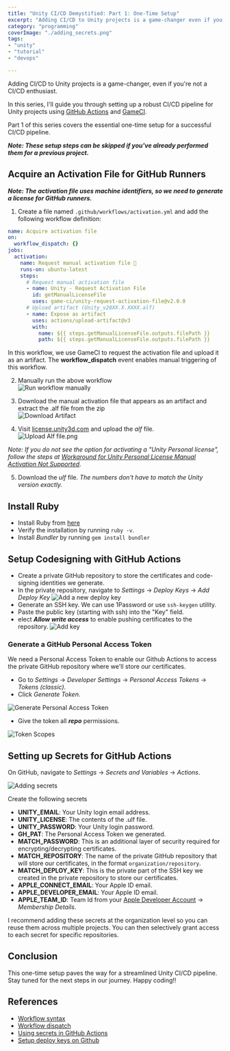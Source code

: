 ```yaml
---
title: "Unity CI/CD Demystified: Part 1: One-Time Setup"
excerpt: "Adding CI/CD to Unity projects is a game-changer even if you're not a CI/CD enthusiast. Part 1 covers the one-time setup for a successful CI/CD pipeline"
category: "programming"
coverImage: "./adding_secrets.png"
tags:
- "unity"
- "tutorial"
- "devops"

---
```


Adding CI/CD to Unity projects is a game-changer, even if you're not a CI/CD enthusiast.

In this series, I'll guide you through setting up a robust CI/CD pipeline for Unity projects using [GitHub Actions](https://github.com/features/actions) and [GameCI](https://game.ci/).

Part 1 of this series covers the essential one-time setup for a successful CI/CD pipeline.

**_Note: These setup steps can be skipped if you've already performed them for a previous project._**

## Acquire an Activation File for GitHub Runners

_**Note: The activation file uses machine identifiers, so we need to generate a license for GitHub runners.**_

1. Create a file named `.github/workflows/activation.yml` and add the following workflow definition:

```yaml
name: Acquire activation file  
on:  
  workflow_dispatch: {}  
jobs:  
  activation:  
    name: Request manual activation file 🔑  
    runs-on: ubuntu-latest  
    steps:  
      # Request manual activation file  
      - name: Unity - Request Activation File  
        id: getManualLicenseFile  
        uses: game-ci/unity-request-activation-file@v2.0.0  
      # Upload artifact (Unity_v20XX.X.XXXX.alf)  
      - name: Expose as artifact  
        uses: actions/upload-artifact@v3
        with:  
          name: ${{ steps.getManualLicenseFile.outputs.filePath }}  
          path: ${{ steps.getManualLicenseFile.outputs.filePath }}
```

In this workflow, we use GameCI to request the activation file and upload it as an artifact. The **workflow_dispatch** event enables manual triggering of this workflow.

2. Manually run the above workflow  
   ![Run workflow manually](./run-workflow.png)

3. Download the manual activation file that appears as an artifact and extract the .alf file from the zip  
   ![Download Artifact](./download-artifact.png)

4. Visit [license.unity3d.com](https://license.unity3d.com/manual) and upload the _alf_ file.  
   ![Upload Alf file.png](./upload-alf.png)

_Note: If you do not see the option for activating a "Unity Personal license", follow the steps at [Workaround for Unity Personal License Manual Activation Not Supported](./unity-personal-license-manual-activation-workaround)_.

5. Download the _ulf_ file. _The numbers don't have to match the Unity version exactly._

## Install Ruby

- Install Ruby from [here](https://rubyinstaller.org/downloads/)
- Verify the installation by running `ruby -v`.
- Install _Bundler_ by running `gem install bundler`

## Setup Codesigning with GitHub Actions

- Create a private GitHub repository to store the certificates and code-signing identities we generate.
- In the private repository, navigate to _Settings_ -> _Deploy Keys_ -> _Add Deploy Key_
  ![Add a new deploy key](./deploy_key.png)
- Generate an SSH key. We can use 1Password or use `ssh-keygen` utility.
- Paste the public key (starting with ssh) into the "Key" field.
- elect **_Allow write access_** to enable pushing certificates to the repository.
  ![Add key](./add_key.png)

### Generate a GitHub Personal Access Token

We need a Personal Access Token to enable our Github Actions to access the private GitHub repository where we'll store our certificates.

- Go to _Settings_ -> _Developer Settings_ -> _Personal Access Tokens_ -> _Tokens (classic)_.
- Click _Generate Token_.

![Generate Personal Access Token](./generate_personal_access_token.png)

- Give the token all **_repo_** permissions.

![Token Scopes](./token_scopes.png)

## Setting up Secrets for GitHub Actions

On GitHub, navigate to _Settings_ -> _Secrets and Variables_ -> _Actions_.

![Adding secrets](./adding_secrets.png)

Create the following secrets

- **UNITY_EMAIL**: Your Unity login email address.
- **UNITY_LICENSE**: The contents of the .ulf file.
- **UNITY_PASSWORD**: Your Unity login password.
- **GH_PAT**: The Personal Access Token we generated.
- **MATCH_PASSWORD**: This is an additional layer of security required for encrypting/decrypting certificates.
- **MATCH_REPOSITORY**: The name of the private GitHub repository that will store our certificates, in the format `organization/repository`.
- **MATCH_DEPLOY_KEY**: This is the private part of the SSH key we created in the private repository to store our certificates.
- **APPLE_CONNECT_EMAIL**: Your Apple ID email.
- **APPLE_DEVELOPER_EMAIL**: Your Apple ID email.
- **APPLE_TEAM_ID**: Team Id from your [Apple Developer Account](https://developer.apple.com/account) -> _Membership Details_.

I recommend adding these secrets at the organization level so you can reuse them across multiple projects. You can then selectively grant access to each secret for specific repositories.

## Conclusion

This one-time setup paves the way for a streamlined Unity CI/CD pipeline. Stay tuned for the next steps in our journey. Happy coding!!

## References

- [Workflow syntax](https://docs.github.com/en/actions/using-workflows/workflow-syntax-for-github-actions)
- [Workflow dispatch](https://docs.github.com/en/actions/using-workflows/events-that-trigger-workflows#workflow_dispatch)
- [Using secrets in GitHub Actions](https://docs.github.com/en/actions/security-guides/using-secrets-in-github-actions)
- [Setup deploy keys on Github](https://docs.github.com/en/authentication/connecting-to-github-with-ssh/managing-deploy-keys#set-up-deploy-keys)

